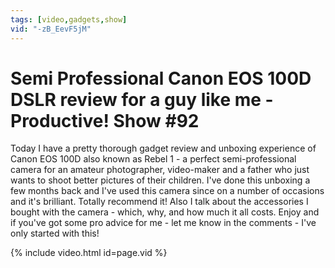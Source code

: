 ```yaml
---
tags: [video,gadgets,show]
vid: "-zB_EevF5jM"
---
```


# Semi Professional Canon EOS 100D DSLR review for a guy like me - Productive! Show #92


Today I have a pretty thorough gadget review and unboxing experience of Canon EOS 100D also known as Rebel 1 - a perfect semi-professional camera for an amateur photographer, video-maker and a father who just wants to shoot better pictures of their children. I've done this unboxing a few months back and I've used this camera since on a number of occasions and it's brilliant. Totally recommend it! Also I talk about the accessories I bought with the camera - which, why, and how much it all costs. Enjoy and if you've got some pro advice for me - let me know in the comments - I've only started with this!


{% include video.html id=page.vid %}

<!--More-->

[n]: https://michael.gratis/nozbe